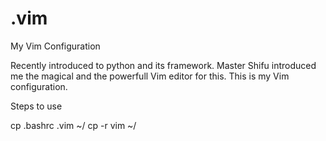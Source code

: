 .vim
====

My Vim Configuration

Recently introduced to python and its framework. Master Shifu introduced me the magical and the powerfull Vim editor for this.
This is my Vim configuration.

Steps to use

cp .bashrc .vim ~/
cp -r vim ~/
